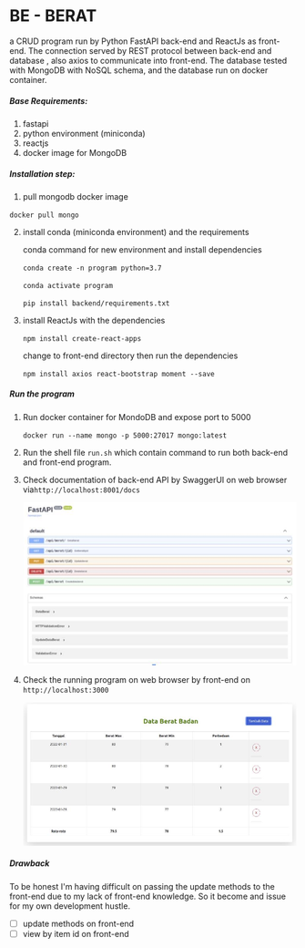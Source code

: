# BE - BERAT

a CRUD program run by Python FastAPI back-end and ReactJs as front-end. The connection served by REST protocol between back-end and  database , also axios to communicate into front-end. The database tested with MongoDB with NoSQL schema, and the database run on docker container. 

##### Base Requirements:

1. fastapi
2. python environment (miniconda)
3. reactjs
4. docker image for MongoDB

##### Installation step:

1.  pull mongodb docker image

   `docker pull mongo`

2. install conda (miniconda environment) and the requirements

   conda command for new environment and install dependencies

   `conda create -n program python=3.7`

   `conda activate program`

   `pip install backend/requirements.txt`

3. install ReactJs with the dependencies

   `npm install create-react-apps`

   change to front-end directory then run the dependencies

   `npm install axios react-bootstrap moment --save`

##### Run the program

1. Run docker container for MondoDB and expose port to 5000

   `docker run --name mongo -p 5000:27017 mongo:latest`

2. Run the shell file `run.sh` which contain command to run both back-end and front-end program.

3. Check documentation of back-end API by SwaggerUI on web browser via`http://localhost:8001/docs` 

   ![](./content/3.jpg)

4. Check the running program on web browser by front-end on `http://localhost:3000`

   ![](./content/1.jpg)

##### Drawback

To be honest I'm having difficult on passing the update methods to the front-end due to my lack of front-end knowledge. So it become and issue for my own development hustle.

- [ ] update methods on front-end
- [ ] view by item id on front-end
